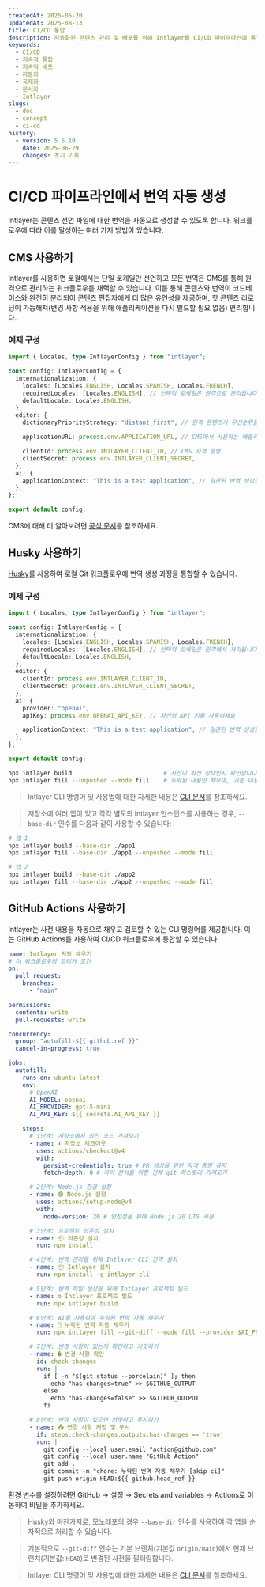 ```yaml
---
createdAt: 2025-05-20
updatedAt: 2025-08-13
title: CI/CD 통합
description: 자동화된 콘텐츠 관리 및 배포를 위해 Intlayer를 CI/CD 파이프라인에 통합하는 방법을 알아보세요.
keywords:
  - CI/CD
  - 지속적 통합
  - 지속적 배포
  - 자동화
  - 국제화
  - 문서화
  - Intlayer
slugs:
  - doc
  - concept
  - ci-cd
history:
  - version: 5.5.10
    date: 2025-06-29
    changes: 초기 기록
---
```


# CI/CD 파이프라인에서 번역 자동 생성

Intlayer는 콘텐츠 선언 파일에 대한 번역을 자동으로 생성할 수 있도록 합니다. 워크플로우에 따라 이를 달성하는 여러 가지 방법이 있습니다.

## CMS 사용하기

Intlayer를 사용하면 로컬에서는 단일 로케일만 선언하고 모든 번역은 CMS를 통해 원격으로 관리하는 워크플로우를 채택할 수 있습니다. 이를 통해 콘텐츠와 번역이 코드베이스와 완전히 분리되어 콘텐츠 편집자에게 더 많은 유연성을 제공하며, 핫 콘텐츠 리로딩이 가능해져(변경 사항 적용을 위해 애플리케이션을 다시 빌드할 필요 없음) 편리합니다.

### 예제 구성

```ts fileName="intlayer.config.ts"
import { Locales, type IntlayerConfig } from "intlayer";

const config: IntlayerConfig = {
  internationalization: {
    locales: [Locales.ENGLISH, Locales.SPANISH, Locales.FRENCH],
    requiredLocales: [Locales.ENGLISH], // 선택적 로케일은 원격으로 관리됩니다
    defaultLocale: Locales.ENGLISH,
  },
  editor: {
    dictionaryPriorityStrategy: "distant_first", // 원격 콘텐츠가 우선순위를 가집니다

    applicationURL: process.env.APPLICATION_URL, // CMS에서 사용하는 애플리케이션 URL

    clientId: process.env.INTLAYER_CLIENT_ID, // CMS 자격 증명
    clientSecret: process.env.INTLAYER_CLIENT_SECRET,
  },
  ai: {
    applicationContext: "This is a test application", // 일관된 번역 생성을 돕습니다
  },
};

export default config;
```

CMS에 대해 더 알아보려면 [공식 문서](https://github.com/aymericzip/intlayer/blob/main/docs/docs/ko/intlayer_CMS.md)를 참조하세요.

## Husky 사용하기

[Husky](https://typicode.github.io/husky/)를 사용하여 로컬 Git 워크플로우에 번역 생성 과정을 통합할 수 있습니다.

### 예제 구성

```ts fileName="intlayer.config.ts"
import { Locales, type IntlayerConfig } from "intlayer";

const config: IntlayerConfig = {
  internationalization: {
    locales: [Locales.ENGLISH, Locales.SPANISH, Locales.FRENCH],
    requiredLocales: [Locales.ENGLISH], // 선택적 로케일은 원격에서 처리됩니다
    defaultLocale: Locales.ENGLISH,
  },
  editor: {
    clientId: process.env.INTLAYER_CLIENT_ID,
    clientSecret: process.env.INTLAYER_CLIENT_SECRET,
  },
  ai: {
    provider: "openai",
    apiKey: process.env.OPENAI_API_KEY, // 자신의 API 키를 사용하세요

    applicationContext: "This is a test application", // 일관된 번역 생성을 돕습니다
  },
};

export default config;
```

```bash fileName=".husky/pre-push"
npx intlayer build                          # 사전이 최신 상태인지 확인합니다
npx intlayer fill --unpushed --mode fill    # 누락된 내용만 채우며, 기존 내용을 업데이트하지 않습니다
```

> Intlayer CLI 명령어 및 사용법에 대한 자세한 내용은 [CLI 문서](https://github.com/aymericzip/intlayer/blob/main/docs/docs/ko/intlayer_cli.md)를 참조하세요.

> 저장소에 여러 앱이 있고 각각 별도의 intlayer 인스턴스를 사용하는 경우, `--base-dir` 인수를 다음과 같이 사용할 수 있습니다:

```bash fileName=".husky/pre-push"
# 앱 1
npx intlayer build --base-dir ./app1
npx intlayer fill --base-dir ./app1 --unpushed --mode fill

# 앱 2
npx intlayer build --base-dir ./app2
npx intlayer fill --base-dir ./app2 --unpushed --mode fill
```

## GitHub Actions 사용하기

Intlayer는 사전 내용을 자동으로 채우고 검토할 수 있는 CLI 명령어를 제공합니다. 이는 GitHub Actions를 사용하여 CI/CD 워크플로우에 통합할 수 있습니다.

```yaml fileName=".github/workflows/intlayer-translate.yml"
name: Intlayer 자동 채우기
# 이 워크플로우의 트리거 조건
on:
  pull_request:
    branches:
      - "main"

permissions:
  contents: write
  pull-requests: write

concurrency:
  group: "autofill-${{ github.ref }}"
  cancel-in-progress: true

jobs:
  autofill:
    runs-on: ubuntu-latest
    env:
      # OpenAI
      AI_MODEL: openai
      AI_PROVIDER: gpt-5-mini
      AI_API_KEY: ${{ secrets.AI_API_KEY }}

    steps:
      # 1단계: 저장소에서 최신 코드 가져오기
      - name: ⬇️ 저장소 체크아웃
        uses: actions/checkout@v4
        with:
          persist-credentials: true # PR 생성을 위한 자격 증명 유지
          fetch-depth: 0 # 차이 분석을 위한 전체 git 히스토리 가져오기

      # 2단계: Node.js 환경 설정
      - name: 🟢 Node.js 설정
        uses: actions/setup-node@v4
        with:
          node-version: 20 # 안정성을 위해 Node.js 20 LTS 사용

      # 3단계: 프로젝트 의존성 설치
      - name: 📦 의존성 설치
        run: npm install

      # 4단계: 번역 관리를 위해 Intlayer CLI 전역 설치
      - name: 📦 Intlayer 설치
        run: npm install -g intlayer-cli

      # 5단계: 번역 파일 생성을 위해 Intlayer 프로젝트 빌드
      - name: ⚙️ Intlayer 프로젝트 빌드
        run: npx intlayer build

      # 6단계: AI를 사용하여 누락된 번역 자동 채우기
      - name: 🤖 누락된 번역 자동 채우기
        run: npx intlayer fill --git-diff --mode fill --provider $AI_PROVIDER --model $AI_MODEL --api-key $AI_API_KEY

      # 7단계: 변경 사항이 있는지 확인하고 커밋하기
      - name: � 변경 사항 확인
        id: check-changes
        run: |
          if [ -n "$(git status --porcelain)" ]; then
            echo "has-changes=true" >> $GITHUB_OUTPUT
          else
            echo "has-changes=false" >> $GITHUB_OUTPUT
          fi

      # 8단계: 변경 사항이 있으면 커밋하고 푸시하기
      - name: 📤 변경 사항 커밋 및 푸시
        if: steps.check-changes.outputs.has-changes == 'true'
        run: |
          git config --local user.email "action@github.com"
          git config --local user.name "GitHub Action"
          git add .
          git commit -m "chore: 누락된 번역 자동 채우기 [skip ci]"
          git push origin HEAD:${{ github.head_ref }}
```

환경 변수를 설정하려면 GitHub → 설정 → Secrets and variables → Actions로 이동하여 비밀을 추가하세요.

> Husky와 마찬가지로, 모노레포의 경우 `--base-dir` 인수를 사용하여 각 앱을 순차적으로 처리할 수 있습니다.

> 기본적으로 `--git-diff` 인수는 기본 브랜치(기본값 `origin/main`)에서 현재 브랜치(기본값: `HEAD`)로 변경된 사전을 필터링합니다.

> Intlayer CLI 명령어 및 사용법에 대한 자세한 내용은 [CLI 문서](https://github.com/aymericzip/intlayer/blob/main/docs/docs/ko/intlayer_cli.md)를 참조하세요.
